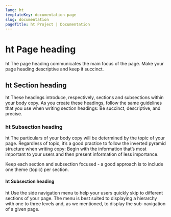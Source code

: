 ```yaml
---
lang: ht
templateKey: documentation-page
slug: documentation
pageTitle: ht Project | Documentation
---
```


# ht Page heading

<p class="usa-intro"> 
ht The page heading communicates the main focus of the page. Make your page heading descriptive and keep it succinct.
</p>

## ht Section heading

ht These headings introduce, respectively, sections and subsections within your body copy. As you create these headings, follow the same guidelines that you use when writing section headings: Be succinct, descriptive, and precise.

### ht Subsection heading

ht The particulars of your body copy will be determined by the topic of your page. Regardless of topic, it’s a good practice to follow the inverted pyramid structure when writing copy: Begin with the information that’s most important to your users and then present information of less importance.

Keep each section and subsection focused - a good approach is to include one theme (topic) per section.

#### ht Subsection heading

ht Use the side navigation menu to help your users quickly skip to different sections of your page. The menu is best suited to displaying a hierarchy with one to three levels and, as we mentioned, to display the sub-navigation of a given page.
